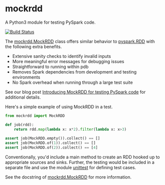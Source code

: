 # mockrdd
A Python3 module for testing PySpark code.

[![Build Status](https://travis-ci.com/LiveRamp/mockrdd.svg?branch=master)](https://travis-ci.com/LiveRamp/mockrdd)

The [mockrdd.MockRDD](https://github.com/LiveRamp/mockrdd/blob/master/mockrdd/__init__.py#L166) class offers similar behavior to [pyspark.RDD](http://spark.apache.org/docs/2.1.0/api/python/pyspark.html#pyspark.RDD) with the following
extra benefits.
* Extensive sanity checks to identify invalid inputs
* More meaningful error messages for debugging issues
* Straightforward to running within pdb
* Removes Spark dependencies from development and testing environments
* No Spark overhead when running through a large test suite

See our blog post
[Introducing MockRDD for testing PySpark code](https://liveramp.com/engineering/introducing-mockrdd-for-testing-pyspark-code/) for additional details.

Here's a simple example of using MockRDD in a test.
```python
from mockrdd import MockRDD

def job(rdd):
    return rdd.map(lambda x: x*2).filter(lambda x: x>3)
   
assert job(MockRDD.empty()).collect() == [] 
assert job(MockRDD.of(1)).collect() == [] 
assert job(MockRDD.of(2)).collect() == [4] 
```

Conventionally, you'd include a main method to create an RDD hooked up to appropriate sources and sinks.
Further, the testing would be included in a separate file and use the module
[unittest](https://docs.python.org/3/library/unittest.html) for defining test cases.

See the docstring of [mockrdd.MockRDD](https://github.com/LiveRamp/mockrdd/blob/master/mockrdd/__init__.py#L166) for more information.
